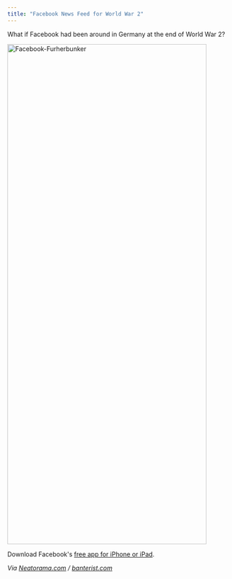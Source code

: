 ```yaml
---
title: "Facebook News Feed for World War 2"
---
```

<p>What if Facebook had been around in Germany at the end of World War 2?</p>
<p><a href="https://chrisenns.com/wp-content/uploads/2009/12/Facebook-Furherbunker1.jpg"><img src="https://chrisenns.com/wp-content/uploads/2009/12/Facebook-Furherbunker1.jpg" alt="Facebook-Furherbunker" title="Facebook-Furherbunker" width="450" height="1129" class="aligncenter size-full wp-image-1941" /></a></p>
<p>Download Facebook's <a href="https://click.linksynergy.com/fs-bin/stat?id=6PFrOqNV4B8&offerid=146261&type=3&subid=0&tmpid=1826&RD_PARM1=http%253A%252F%252Fitunes.apple.com%252Fca%252Fapp%252Ffacebook%252Fid284882215%253Fmt%253D8%2526uo%253D4%2526partnerId%253D30" target="itunes_store">free app for iPhone or iPad</a>.</p>
<p><em>Via <a href="https://www.neatorama.com/2009/12/02/facebook-in-the-fuhrerbunker/facebook-furherbunker/">Neatorama.com</a> / <a href="https://www.banterist.com/archivefiles/000530.html">banterist.com</a></em></p>
